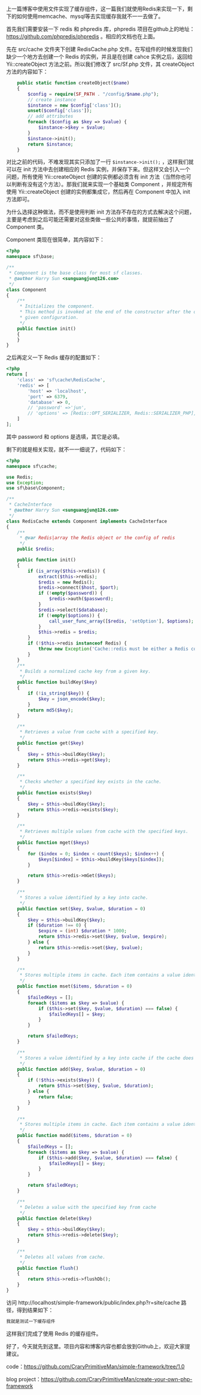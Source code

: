 上一篇博客中使用文件实现了缓存组件，这一篇我们就使用Redis来实现一下，剩下的如何使用memcache、mysql等去实现缓存我就不一一去做了。

首先我们需要安装一下 redis 和 phpredis 库，phpredis 项目在github上的地址：https://github.com/phpredis/phpredis 。相应的文档也在上面。

先在 src/cache 文件夹下创建 RedisCache.php 文件。在写组件的时候发现我们缺少一个地方去创建一个 Redis 的实例，并且是在创建 cahce 实例之后，返回给Yii::createObject  方法之前。所以我们修改了 src/Sf.php 文件，其 createObject 方法的内容如下：

```php
    public static function createObject($name)
    {
        $config = require(SF_PATH . "/config/$name.php");
        // create instance
        $instance = new $config['class']();
        unset($config['class']);
        // add attributes
        foreach ($config as $key => $value) {
            $instance->$key = $value;
        }
        $instance->init();
        return $instance;
    }
```

对比之前的代码，不难发现其实只添加了一行 `$instance->init();` ，这样我们就可以在 init 方法中去创建相应的 Redis 实例，并保存下来。但这样又会引入一个问题，所有使用 Yii::createObject 创建的实例都必须含有 init 方法（当然你也可以判断有没有这个方法）。那我们就来实现一个基础类 Component ，并规定所有使用 Yii::createObject 创建的实例都集成它，然后再在 Component 中加入 init 方法即可。

为什么选择这种做法，而不是使用判断 init 方法存不存在的方式去解决这个问题，主要是考虑到之后可能还需要对这些类做一些公共的事情，就提前抽出了 Component 类。

Component 类现在很简单，其内容如下：

```php
<?php
namespace sf\base;

/**
 * Component is the base class for most sf classes.
 * @author Harry Sun <sunguangjun@126.com>
 */
class Component
{
    /**
     * Initializes the component.
     * This method is invoked at the end of the constructor after the object is initialized with the
     * given configuration.
     */
    public function init()
    {
    }
}
```

之后再定义一下 Redis 缓存的配置如下：

```php
<?php
return [
    'class' => 'sf\cache\RedisCache',
    'redis' => [
        'host' => 'localhost',
        'port' => 6379,
        'database' => 0,
        // 'password' =>'jun',
        // 'options' => [Redis::OPT_SERIALIZER, Redis::SERIALIZER_PHP],
    ]
];
```

其中 password 和 options 是选填，其它是必填。

剩下的就是相关实现，就不一一细说了，代码如下：

```php
<?php
namespace sf\cache;

use Redis;
use Exception;
use sf\base\Component;

/**
 * CacheInterface
 * @author Harry Sun <sunguangjun@126.com>
 */
class RedisCache extends Component implements CacheInterface
{
    /**
     * @var Redis|array the Redis object or the config of redis
     */
    public $redis;

    public function init()
    {
        if (is_array($this->redis)) {
            extract($this->redis);
            $redis = new Redis();
            $redis->connect($host, $port);
            if (!empty($password)) {
                $redis->auth($password);
            }
            $redis->select($database);
            if (!empty($options)) {
                call_user_func_array([$redis, 'setOption'], $options);
            }
            $this->redis = $redis;
        }
        if (!$this->redis instanceof Redis) {
            throw new Exception('Cache::redis must be either a Redis connection instance.');
        }
    }
    /**
     * Builds a normalized cache key from a given key.
     */
    public function buildKey($key)
    {
        if (!is_string($key)) {
            $key = json_encode($key);
        }
        return md5($key);
    }

    /**
     * Retrieves a value from cache with a specified key.
     */
    public function get($key)
    {
        $key = $this->buildKey($key);
        return $this->redis->get($key);
    }

    /**
     * Checks whether a specified key exists in the cache.
     */
    public function exists($key)
    {
        $key = $this->buildKey($key);
        return $this->redis->exists($key);
    }

    /**
     * Retrieves multiple values from cache with the specified keys.
     */
    public function mget($keys)
    {
        for ($index = 0; $index < count($keys); $index++) {
            $keys[$index] = $this->buildKey($keys[$index]);
        }

        return $this->redis->mGet($keys);
    }

    /**
     * Stores a value identified by a key into cache.
     */
    public function set($key, $value, $duration = 0)
    {
        $key = $this->buildKey($key);
        if ($duration !== 0) {
            $expire = (int) $duration * 1000;
            return $this->redis->set($key, $value, $expire);
        } else {
            return $this->redis->set($key, $value);
        }
    }

    /**
     * Stores multiple items in cache. Each item contains a value identified by a key.
     */
    public function mset($items, $duration = 0)
    {
        $failedKeys = [];
        foreach ($items as $key => $value) {
            if ($this->set($key, $value, $duration) === false) {
                $failedKeys[] = $key;
            }
        }

        return $failedKeys;
    }

    /**
     * Stores a value identified by a key into cache if the cache does not contain this key.
     */
    public function add($key, $value, $duration = 0)
    {
        if (!$this->exists($key)) {
            return $this->set($key, $value, $duration);
        } else {
            return false;
        }
    }

    /**
     * Stores multiple items in cache. Each item contains a value identified by a key.
     */
    public function madd($items, $duration = 0)
    {
        $failedKeys = [];
        foreach ($items as $key => $value) {
            if ($this->add($key, $value, $duration) === false) {
                $failedKeys[] = $key;
            }
        }

        return $failedKeys;
    }

    /**
     * Deletes a value with the specified key from cache
     */
    public function delete($key)
    {
        $key = $this->buildKey($key);
        return $this->redis->delete($key);
    }

    /**
     * Deletes all values from cache.
     */
    public function flush()
    {
        return $this->redis->flushDb();
    }
}

```

访问 http://localhost/simple-framework/public/index.php?r=site/cache 路径，得到结果如下：

```sh
我就是测试一下缓存组件
```

这样我们完成了使用 Redis 的缓存组件。

好了，今天就先到这里。项目内容和博客内容也都会放到Github上，欢迎大家提建议。

code：https://github.com/CraryPrimitiveMan/simple-framework/tree/1.0

blog project：https://github.com/CraryPrimitiveMan/create-your-own-php-framework
